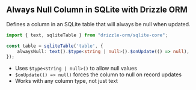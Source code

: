## Always Null Column in SQLite with Drizzle ORM

Defines a column in an SQLite table that will always be null when updated.

```typescript
import { text, sqliteTable } from "drizzle-orm/sqlite-core";

const table = sqliteTable('table', {
    alwaysNull: text().$type<string | null>().$onUpdate(() => null),
});
```

- Uses `$type<string | null>()` to allow null values
- `$onUpdate(() => null)` forces the column to null on record updates
- Works with any column type, not just text